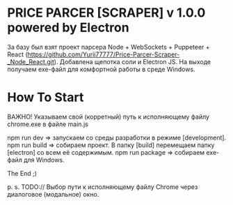 # PRICE PARCER [SCRAPER] v 1.0.0 powered by Electron

За базу был взят проект парсера Node + WebSockets + Puppeteer + React (https://github.com/Yurii77777/Price-Parcer-Scraper-_Node_React.git).
Добавлена щепотка соли и Electron JS.
На выходе получаем exe-файл для комфортной работы в среде Windows.

# How To Start

ВАЖНО! Указываем свой (корретный) путь к исполняющему файлу chrome.exe в файле main.js

npm run dev => запускаем со среды разработки в режиме [development].
npm run build => собираем проект.
В папку [build] перемещаем папку [electron] со всем её содержимым.
npm run package => собираем exe-файл для Windows.

The End ;)

p. s.
TODO:// Выбор пути к исполняющему файлу Chrome через диалоговое (модальное) окно.
